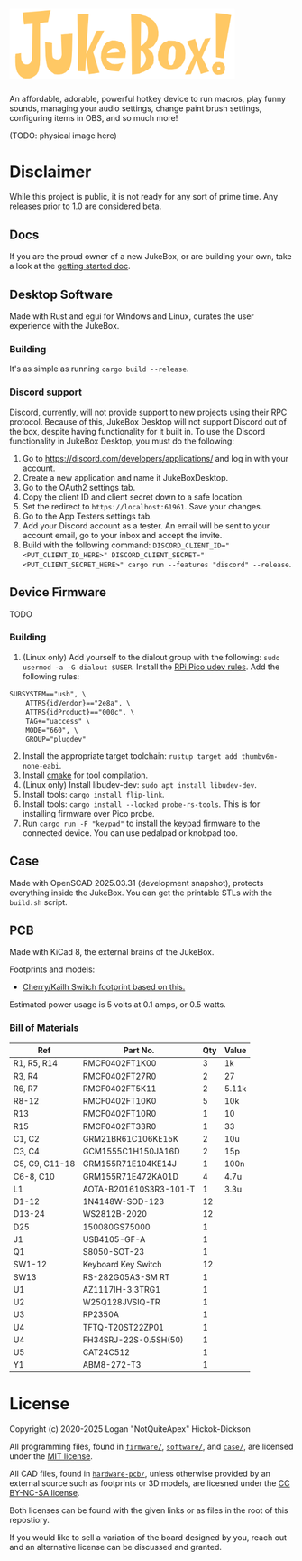 # <img src="assets/textlogo.svg" alt="JukeBox!" width="400"/>

An affordable, adorable, powerful hotkey device to run macros, play funny sounds, managing your audio settings, change paint brush settings, configuring items in OBS, and so much more!

(TODO: physical image here)

# Disclaimer
While this project is public, it is not ready for any sort of prime time. Any releases prior to 1.0 are considered beta.

## Docs
If you are the proud owner of a new JukeBox, or are building your own, take a look at the [getting started doc](docs/getting-started.md).

## Desktop Software
Made with Rust and egui for Windows and Linux, curates the user experience with the JukeBox.

### Building
It's as simple as running `cargo build --release`.

### Discord support
Discord, currently, will not provide support to new projects using their RPC protocol. Because of this, JukeBox Desktop will not support Discord out of the box, despite having functionality for it built in. To use the Discord functionality in JukeBox Desktop, you must do the following:
1. Go to https://discord.com/developers/applications/ and log in with your account.
2. Create a new application and name it JukeBoxDesktop.
3. Go to the OAuth2 settings tab.
4. Copy the client ID and client secret down to a safe location.
5. Set the redirect to `https://localhost:61961`. Save your changes.
6. Go to the App Testers settings tab.
7. Add your Discord account as a tester. An email will be sent to your account email, go to your inbox and accept the invite.
8. Build with the following command: `DISCORD_CLIENT_ID="<PUT_CLIENT_ID_HERE>" DISCORD_CLIENT_SECRET="<PUT_CLIENT_SECRET_HERE>" cargo run --features "discord" --release`.

## Device Firmware
TODO

### Building
1. (Linux only) Add yourself to the dialout group with the following: `sudo usermod -a -G dialout $USER`. Install the [RPi Pico udev rules](https://github.com/raspberrypi/picotool/blob/master/udev/99-picotool.rules). Add the following rules:
```
SUBSYSTEM=="usb", \
    ATTRS{idVendor}=="2e8a", \
    ATTRS{idProduct}=="000c", \
    TAG+="uaccess" \
    MODE="660", \  
    GROUP="plugdev"
```

2. Install the appropriate target toolchain: `rustup target add thumbv6m-none-eabi`.
3. Install [cmake](https://cmake.org/download/) for tool compilation.
4. (Linux only) Install libudev-dev: `sudo apt install libudev-dev`.
5. Install tools: `cargo install flip-link`.
5. Install tools: `cargo install --locked probe-rs-tools`. This is for installing firmware over Pico probe.
6. Run `cargo run -F "keypad"` to install the keypad firmware to the connected device. You can use pedalpad or knobpad too.

## Case
Made with OpenSCAD 2025.03.31 (development snapshot), protects everything inside the JukeBox. You can get the printable STLs with the `build.sh` script.

## PCB
Made with KiCad 8, the external brains of the JukeBox.

Footprints and models:
- [Cherry/Kailh Switch footprint based on this.](https://github.com/luke-schutt/Pi5Keyboard/blob/main/Pi5-pcb/Pi5Footprints.pretty/Low%20Profile%20GC%20plus%20MX.kicad_mod)

Estimated power usage is 5 volts at 0.1 amps, or 0.5 watts.

### Bill of Materials
| Ref            | Part No.               | Qty | Value |
|----------------|------------------------|-----|-------|
| R1, R5, R14    | RMCF0402FT1K00         | 3   | 1k    |
| R3, R4         | RMCF0402FT27R0         | 2   | 27    |
| R6, R7         | RMCF0402FT5K11         | 2   | 5.11k |
| R8-12          | RMCF0402FT10K0         | 5   | 10k   |
| R13            | RMCF0402FT10R0         | 1   | 10    |
| R15            | RMCF0402FT33R0         | 1   | 33    |
| C1, C2         | GRM21BR61C106KE15K     | 2   | 10u   |
| C3, C4         | GCM1555C1H150JA16D     | 2   | 15p   |
| C5, C9, C11-18 | GRM155R71E104KE14J     | 1   | 100n  |
| C6-8, C10      | GRM155R71E472KA01D     | 4   | 4.7u  |
| L1             | AOTA-B201610S3R3-101-T | 1   | 3.3u  |
| D1-12          | 1N4148W-SOD-123        | 12  |       |
| D13-24         | WS2812B-2020           | 12  |       |
| D25            | 150080GS75000          | 1   |       |
| J1             | USB4105-GF-A           | 1   |       |
| Q1             | S8050-SOT-23           | 1   |       |
| SW1-12         | Keyboard Key Switch    | 12  |       |
| SW13           | RS-282G05A3-SM RT      | 1   |       |
| U1             | AZ1117IH-3.3TRG1       | 1   |       |
| U2             | W25Q128JVSIQ-TR        | 1   |       |
| U3             | RP2350A                | 1   |       |
| U4             | TFTQ-T20ST22ZP01       | 1   |       |
| U4             | FH34SRJ-22S-0.5SH(50)  | 1   |       |
| U5             | CAT24C512              | 1   |       |
| Y1             | ABM8-272-T3            | 1   |       |

# License
Copyright (c) 2020-2025 Logan "NotQuiteApex" Hickok-Dickson

All programming files, found in [`firmware/`](firmware/), [`software/`](software/), and [`case/`](case/), are licensed under the [MIT license](https://mit-license.org/).

All CAD files, found in [`hardware-pcb/`](hardware-pcb/), unless otherwise provided by an external source such as footprints or 3D models, are licesned under the [CC BY-NC-SA license](https://creativecommons.org/licenses/by-nc-sa/4.0/).

Both licenses can be found with the given links or as files in the root of this repostiory.

If you would like to sell a variation of the board designed by you, reach out and an alternative license can be discussed and granted.
